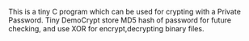 This is a tiny C program which can be used for crypting with a Private Password.
Tiny DemoCrypt store MD5 hash of password for future checking, and use XOR for encrypt,decrypting binary files.
 
